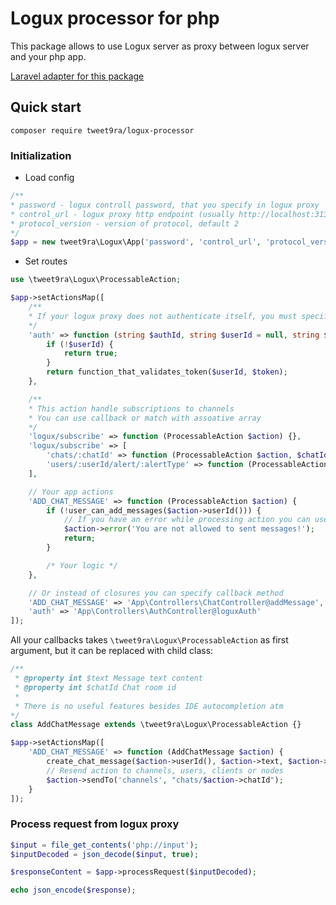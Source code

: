 # Logux processor for php #
This package allows to use Logux server as proxy between logux server and your php app.  

[Laravel adapter for this package](https://github.com/tweet9ra/logux-laravel)
## Quick start
`composer require tweet9ra/logux-processor`
### Initialization
+ Load config
```php
/**
* password - logux controll password, that you specify in logux proxy
* control_url - logux proxy http endpoint (usually http://localhost:31338)
* protocol_version - version of protocol, default 2
*/
$app = new tweet9ra\Logux\App('password', 'control_url', 'protocol_version');
```
+ Set routes
```php
use \tweet9ra\Logux\ProcessableAction;

$app->setActionsMap([
    /**
    * If your logux proxy does not authenticate itself, you must specify this action
    */
    'auth' => function (string $authId, string $userId = null, string $token = null): bool {
        if (!$userId) {
            return true;
        }
        return function_that_validates_token($userId, $token);
    },

    /**
    * This action handle subscriptions to channels
    * You can use callback or match with assoative array
    */
    'logux/subscribe' => function (ProcessableAction $action) {},
    'logux/subscribe' => [
        'chats/:chatId' => function (ProcessableAction $action, $chatId) {},
        'users/:userId/alert/:alertType' => function (ProcessableAction $action, $userId, $alertType) {}
    ],

    // Your app actions
    'ADD_CHAT_MESSAGE' => function (ProcessableAction $action) {
        if (!user_can_add_messages($action->userId())) {
            // If you have an error while processing action you can use error method
            $action->error('You are not allowed to sent messages!');
            return;
        }

        /* Your logic */
    },

    // Or instead of closures you can specify callback method
    'ADD_CHAT_MESSAGE' => 'App\Controllers\ChatController@addMessage',
    'auth' => 'App\Controllers\AuthController@loguxAuth'
]);
```
All your callbacks takes `\tweet9ra\Logux\ProcessableAction` as first argument, but it can be replaced with child class:
```php
/**
 * @property int $text Message text content
 * @property int $chatId Chat room id
 * 
 * There is no useful features besides IDE autocompletion atm
*/
class AddChatMessage extends \tweet9ra\Logux\ProcessableAction {}

$app->setActionsMap([
    'ADD_CHAT_MESSAGE' => function (AddChatMessage $action) {
        create_chat_message($action->userId(), $action->text, $action->chatId);
        // Resend action to channels, users, clients or nodes
        $action->sendTo('channels', "chats/$action->chatId");
    }
]);
```

### Process request from logux proxy
```php
$input = file_get_contents('php://input');
$inputDecoded = json_decode($input, true);

$responseContent = $app->processRequest($inputDecoded);

echo json_encode($response);
```